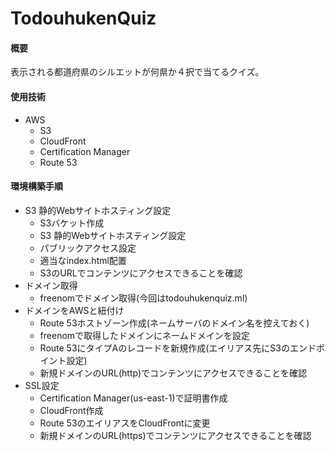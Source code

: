 # TodouhukenQuiz

#### 概要
表示される都道府県のシルエットが何県か４択で当てるクイズ。

#### 使用技術
* AWS
  * S3
  * CloudFront
  * Certification Manager
  * Route 53

#### 環境構築手順
* S3 静的Webサイトホスティング設定
  * S3バケット作成
  * S3 静的Webサイトホスティング設定
  * パブリックアクセス設定
  * 適当なindex.html配置
  * S3のURLでコンテンツにアクセスできることを確認
* ドメイン取得
  * freenomでドメイン取得(今回はtodouhukenquiz.ml)
* ドメインをAWSと紐付け
  * Route 53ホストゾーン作成(ネームサーバのドメイン名を控えておく)
  * freenomで取得したドメインにネームドメインを設定
  * Route 53にタイプAのレコードを新規作成(エイリアス先にS3のエンドポイント設定)
  * 新規ドメインのURL(http)でコンテンツにアクセスできることを確認
* SSL設定
  * Certification Manager(us-east-1)で証明書作成
  * CloudFront作成
  * Route 53のエイリアスをCloudFrontに変更
  * 新規ドメインのURL(https)でコンテンツにアクセスできることを確認
